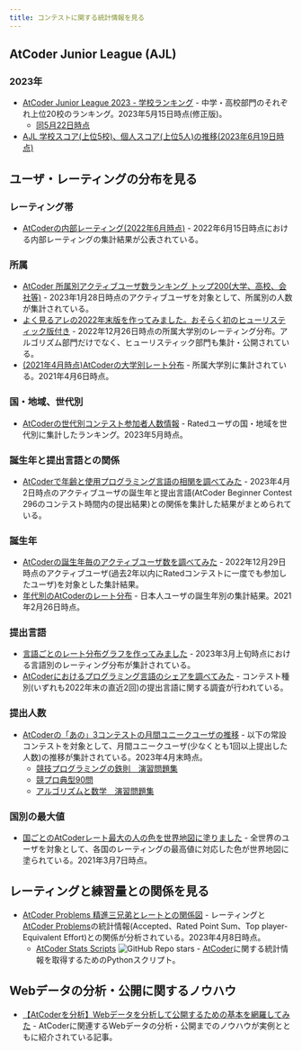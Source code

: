 ```yaml
---
title: コンテストに関する統計情報を見る
---
```


## AtCoder Junior League (AJL)

### 2023年

- [AtCoder Junior League 2023 - 学校ランキング](https://twitter.com/atcoder/status/1658033672879235075) - 中学・高校部門のそれぞれ上位20校のランキング。2023年5月15日時点(修正版)。
    - [同5月22日時点](https://twitter.com/atcoder/status/1660527968102539264)
- [AJL 学校スコア(上位5校)、個人スコア(上位5人)の推移(2023年6月19日時点)](https://twitter.com/gojira_kyopro/status/1670634706545836032)

## ユーザ・レーティングの分布を見る

### レーティング帯

- [AtCoderの内部レーティング(2022年6月時点)](https://twitter.com/chokudai/status/1536919432705888256) - 2022年6月15日時点における内部レーティングの集計結果が公表されている。

### 所属

- [AtCoder 所属別アクティブユーザ数ランキング トップ200(大学、高校、会社等)](https://qiita.com/nabata/items/864e06a52de88123daaa) - 2023年1月28日時点のアクティブユーザを対象として、所属別の人数が集計されている。
- [よく見るアレの2022年末版を作ってみました。おそらく初のヒューリスティック版付き](https://twitter.com/ToastUz/status/1607382171123343360) - 2022年12月26日時点の所属大学別のレーティング分布。アルゴリズム部門だけでなく、ヒューリスティック部門も集計・公開されている。
- [(2021年4月時点)AtCoderの大学別レート分布](https://saba-kpr.hatenablog.com/entry/2021/04/06/125306) - 所属大学別に集計されている。2021年4月6日時点。

### 国・地域、世代別

- [AtCoderの世代別コンテスト参加者人数情報](https://twitter.com/atcoder/status/1655806548369870848) - Ratedユーザの国・地域を世代別に集計したランキング。2023年5月時点。

### 誕生年と提出言語との関係

- [AtCoderで年齢と使用プログラミング言語の相関を調べてみた](https://qiita.com/nabata/items/7c15a47f6a5caecadcc9) - 2023年4月2日時点のアクティブユーザの誕生年と提出言語(AtCoder Beginner Contest 296のコンテスト時間内の提出結果)との関係を集計した結果がまとめられている。

### 誕生年

- [AtCoderの誕生年毎のアクティブユーザ数を調べてみた](https://qiita.com/nabata/items/75407e48c7ca8de8a4a4) - 2022年12月29日時点のアクティブユーザ(過去2年以内にRatedコンテストに一度でも参加したユーザ)を対象とした集計結果。
- [年代別のAtCoderのレート分布](https://twitter.com/saba_kpr/status/1365221656818446339) - 日本人ユーザの誕生年別の集計結果。2021年2月26日時点。

### 提出言語

- [言語ごとのレート分布グラフを作ってみました](https://twitter.com/ToastUz/status/1633050067560189954) - 2023年3月上旬時点における言語別のレーティング分布が集計されている。
- [AtCoderにおけるプログラミング言語のシェアを調べてみた](https://qiita.com/nabata/items/1f9c0543fad5c6106d19) - コンテスト種別(いずれも2022年末の直近2回)の提出言語に関する調査が行われている。

### 提出人数

- [AtCoderの「あの」3コンテストの月間ユニークユーザの推移](https://twitter.com/ToastUz/status/1659861468043706368) - 以下の常設コンテストを対象として、月間ユニークユーザ(少なくとも1回以上提出した人数)の推移が集計されている。2023年4月末時点。
    - [競技プログラミングの鉄則　演習問題集](https://atcoder.jp/contests/tessoku-book)
    - [競プロ典型90問](https://atcoder.jp/contests/typical90)
    - [アルゴリズムと数学　演習問題集](https://atcoder.jp/contests/math-and-algorithm)

### 国別の最大値

- [国ごとのAtCoderレート最大の人の色を世界地図に塗りました](https://twitter.com/gojira_kyopro/status/1368246952773644291) - 全世界のユーザを対象として、各国のレーティングの最高値に対応した色が世界地図に塗られている。2021年3月7日時点。

## レーティングと練習量との関係を見る

- [AtCoder Problems 精進三兄弟とレートとの関係図](https://twitter.com/ToastUz/status/1644570880968916993) - レーティングと[AtCoder Problems](https://kenkoooo.com/atcoder/)の統計情報(Accepted、Rated Point Sum、Top player-Equivalent Effort)との関係が分析されている。2023年4月8日時点。
    - [AtCoder Stats Scripts](https://github.com/toast-uz/atcoder_stats) ![GitHub Repo stars](https://img.shields.io/github/stars/toast-uz/atcoder_stats?style=plastic) - [AtCoder](https://atcoder.jp/)に関する統計情報を取得するためのPythonスクリプト。

## Webデータの分析・公開に関するノウハウ

- [【AtCoderを分析】Webデータを分析して公開するための基本を網羅してみた](https://qiita.com/toast-uz/items/a0d9bfb64b9d85d3aa4f) - AtCoderに関連するWebデータの分析・公開までのノウハウが実例とともに紹介されている記事。
